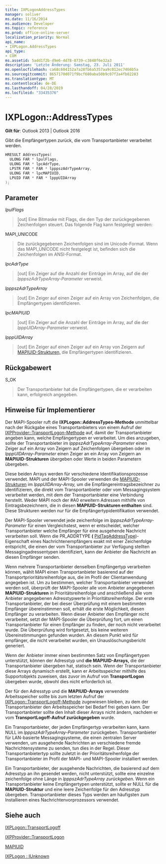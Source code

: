 ```yaml
---
title: IXPLogonAddressTypes
manager: soliver
ms.date: 11/16/2014
ms.audience: Developer
ms.topic: reference
ms.prod: office-online-server
localization_priority: Normal
api_name:
- IXPLogon.AddressTypes
api_type:
- COM
ms.assetid: 5add1f2b-d9e6-4d78-8739-c3848f6e32a3
description: 'Letzte Änderung: Samstag, 23. Juli 2011'
ms.openlocfilehash: ca68c604152a7a28fb6a5357aa9c012ec7466b5a
ms.sourcegitcommit: 8657170d071f9bcf680aba50b9c07f2a4fb82283
ms.translationtype: MT
ms.contentlocale: de-DE
ms.lasthandoff: 04/28/2019
ms.locfileid: "33435376"
---
```

# <a name="ixplogonaddresstypes"></a>IXPLogon::AddressTypes

  
  
**Gilt für**: Outlook 2013 | Outlook 2016 
  
Gibt die Empfängertypen zurück, die vom Transportanbieter verarbeitet werden.
  
```cpp
HRESULT AddressTypes(
  ULONG FAR * lpulFlags,
  ULONG FAR * lpcAdrType,
  LPSTR FAR * FAR * lpppszAdrTypeArray,
  ULONG FAR * lpcMAPIUID,
  LPUID FAR * FAR * lpppUIDArray
);
```

## <a name="parameters"></a>Parameter

 _lpulFlags_
  
> [out] Eine Bitmaske mit Flags, die den Typ der zurückgegebenen Zeichenfolgen steuert. Das folgende Flag kann festgelegt werden:
    
MAPI_UNICODE 
  
> Die zurückgegebenen Zeichenfolgen sind im Unicode-Format. Wenn das MAPI_UNICODE nicht festgelegt ist, befinden sich die Zeichenfolgen im ANSI-Format.
    
 _lpcAdrType_
  
> [out] Ein Zeiger auf die Anzahl der Einträge im Array, auf die der  _lpppszAdrTypeArray-Parameter_ verweist. 
    
 _lpppszAdrTypeArray_
  
> [out] Ein Zeiger auf einen Zeiger auf ein Array von Zeichenfolgen, die Empfängertypen identifizieren.
    
 _lpcMAPIUID_
  
> [out] Ein Zeiger auf die Anzahl der Einträge im Array, auf die der  _lpppUIDArray-Parameter_ verweist. 
    
 _lpppUIDArray_
  
> [out] Ein Zeiger auf einen Zeiger auf ein Array von Zeigern auf [MAPIUID-Strukturen,](mapiuid.md) die Empfängertypen identifizieren. 
    
## <a name="return-value"></a>Rückgabewert

S_OK 
  
> Der Transportanbieter hat die Empfängertypen, die er verarbeiten kann, erfolgreich angegeben.
    
## <a name="notes-to-implementers"></a>Hinweise für Implementierer

Der MAPI-Spooler ruft die **IXPLogon::AddressTypes-Methode** unmittelbar nach der Rückgabe eines Transportanbieters von einem Aufruf der [IXPProvider::TransportLogon-Methode](ixpprovider-transportlogon.md) auf, damit der Transportanbieter angeben kann, welche Empfängertypen er verarbeitet. Um dies anzugeben, sollte der Transportanbieter im  _lpppszAdrTypeArray-Parameter_ einen Zeiger auf ein Array von Zeigern auf Zeichenfolgen übergeben oder im  _lpppUIDArray-Parameter_ einen Zeiger an ein Array von Zeigern an **MAPIUID-Strukturen** übergeben oder Werte in beiden Parametern übergeben. 
  
Diese beiden Arrays werden für verschiedene Identifikationsprozesse verwendet. MAPI und der MAPI-Spooler verwenden die [MAPIUID-Strukturen](mapiuid.md) im  _lpppUIDArray-Array,_ um die Empfängereintragsbezeichner zu identifizieren, die direkt vom Transportanbieter oder vom Messagingsystem verarbeitet werden, mit dem der Transportanbieter eine Verbindung herstellt. Weder MAPI noch der #A0 erweitern Adressen mithilfe von Eintragsbezeichnern, die in diesen **MAPIUID-Strukturen enthalten** sind. Diese Strukturen werden nur für die Empfängertypidentifikation verwendet. 
  
Der MAPI-Spooler verwendet jede zeichenfolge im  _lpppszAdrTypeArray-Parameter_ für einen Vergleichstest, wenn er entscheidet, welcher Transportanbieter welche Empfänger für eine ausgehende Nachricht verarbeiten soll. Wenn die PR_ADDRTYPE **(** [PidTagAddressType](pidtagaddresstype-canonical-property.md))-Eigenschaft eines Nachrichtenempfängers exakt mit einer Zeichenfolge entspricht, die einen der vom Transportanbieter zur Verfügung stellten Messagingadressentypen identifiziert, kann der Anbieter die Nachricht an diesen Empfänger senden.
  
Wenn mehrere Transportanbieter denselben Empfängertyp verarbeiten können, wählt MAPI einen Transportanbieter basierend auf der Transportprioritätsreihenfolge aus, die im Profil der Clientanwendung angegeben ist. Um zu bestimmen, welcher Transportanbieter verwendet werden soll, überprüft der MAPI-Spooler alle vom Anbieter angegebenen **MAPIUID-Strukturen** in Prioritätsreihenfolge und anschließend alle vom Anbieter angegebenen Adresstypwerte in Prioritätsreihenfolge. Der erste Transportanbieter, der bei dieser Überprüfung mit einem bestimmten Empfänger übereinstimmen soll, erhält die erste Möglichkeit, diesen Empfänger zu verarbeiten. Wenn dieser Anbieter den Empfänger nicht verarbeitet, setzt der MAPI-Spooler die Überprüfung fort, um einen Transportanbieter für einen Empfänger zu finden, der noch nicht verarbeitet wurde. Die Überprüfung wird fortgesetzt, bis keine weiteren Übereinstimmungen gefunden wurden. An diesem Punkt wird für empfänger, die nicht verarbeitet wurden, ein Unauslöschungsbericht generiert. 
  
Wenn der Anbieter immer einen bestimmten Satz von Empfängertypen unterstützt, können der Adresstyp und **die MAPIUID-Arrays,** die der Transportanbieter übergeben hat, statisch sein. Wenn der Transportanbieter diese Arrays dynamisch erstellt, kann er Arbeitsspeicher mithilfe des Supportobjekts zuweisen, das zuvor im Aufruf von **TransportLogon** übergeben wurde, obwohl dies nicht erforderlich ist.
  
Der für den Adresstyp und die **MAPIUID-Arrays** verwendete Arbeitsspeicher sollte bis zum letzten Aufruf der [IXPLogon::TransportLogoff-Methode](ixplogon-transportlogoff.md) zugewiesen bleiben, zu dem der Transportanbieter den Arbeitsspeicher bei Bedarf frei geben kann. Der Transportanbieter sollte den Inhalt dieser Arrays nicht ändern, nachdem er vom **TransportLogoff-Aufruf zurückgegeben** wurde. 
  
Ein Transportanbieter, der jeden Empfängertyp verarbeiten kann, kann NULL im  _lpppszAdrTypeArray-Parameter_ zurückgeben. Transportanbieter für LAN-basierte Messagingsysteme, die einen zentralen Server verwenden, um ausgehende Nachrichten an verschiedene fremde Nachrichtensysteme zu senden, tun dies in der Regel. Dieser Transportanbietertyp sollte zuletzt in der Prioritätsreihenfolge der Transportanbieter im Profil der MAPI- und MAPI-Spooler installiert werden. 
  
Ein Transportanbieter, der ausgehende Nachrichten, die basierend auf dem Adresstyp an ihn gesendet werden, nicht unterstützt, sollte eine einzelne zeichenfolge ohne Länge in _lpppszAdrTypeArray zurückgeben._ Wenn ein Transportanbieter keine Empfängertypen unterstützt, sollte er NULL für die **MAPIUID-Struktur** und eine leere Zeichenfolge für den Adresstyp übergeben. Transportanbieter dieses Typs werden am häufigsten zum Installieren eines Nachrichtenvorprozessors verwendet. 
  
## <a name="see-also"></a>Siehe auch



[IXPLogon::TransportLogoff](ixplogon-transportlogoff.md)
  
[IXPProvider::TransportLogon](ixpprovider-transportlogon.md)
  
[MAPIUID](mapiuid.md)
  
[IXPLogon : IUnknown](ixplogoniunknown.md)

